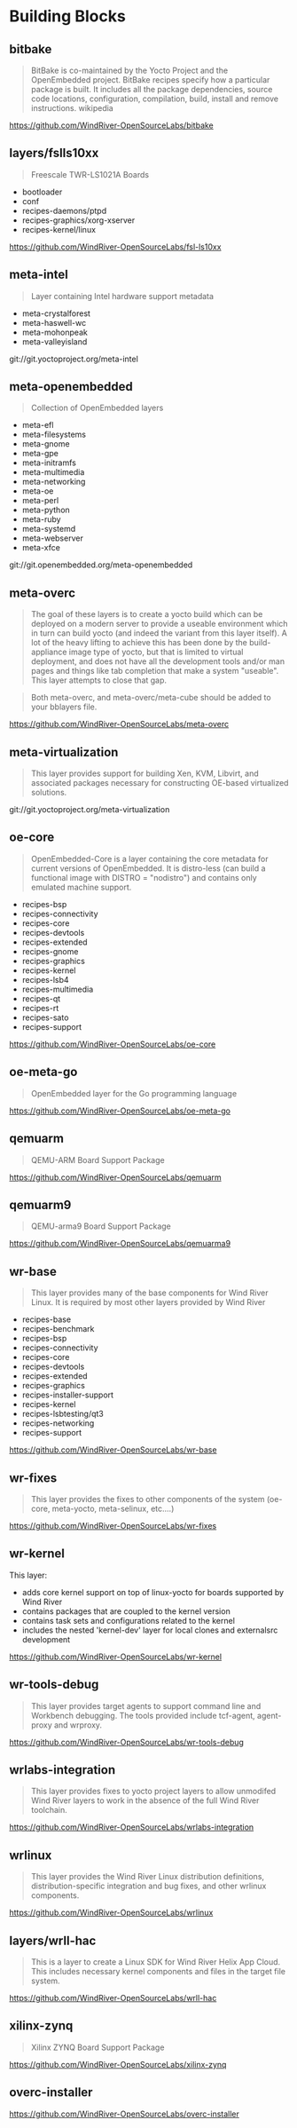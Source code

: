 Building Blocks
==

## bitbake

> BitBake is co-maintained by the Yocto Project and the OpenEmbedded project. BitBake recipes specify how a particular package is built. It includes all the package dependencies, source code locations, configuration, compilation, build, install and remove instructions. wikipedia

https://github.com/WindRiver-OpenSourceLabs/bitbake

## layers/fslls10xx

> Freescale TWR-LS1021A Boards

- bootloader
- conf 	
- recipes-daemons/ptpd
- recipes-graphics/xorg-xserver
- recipes-kernel/linux

https://github.com/WindRiver-OpenSourceLabs/fsl-ls10xx

## meta-intel

> Layer containing Intel hardware support metadata

- meta-crystalforest
- meta-haswell-wc
- meta-mohonpeak
- meta-valleyisland

git://git.yoctoproject.org/meta-intel

## meta-openembedded

> Collection of OpenEmbedded layers

- meta-efl
- meta-filesystems
- meta-gnome
- meta-gpe
- meta-initramfs
- meta-multimedia
- meta-networking
- meta-oe
- meta-perl
- meta-python
- meta-ruby
- meta-systemd
- meta-webserver
- meta-xfce

git://git.openembedded.org/meta-openembedded

## meta-overc

> The goal of these layers is to create a yocto build which can be deployed on a modern server to provide a useable environment which in turn can build yocto (and indeed the variant from this layer itself).  A lot of the heavy lifting to achieve this has been done by the build-appliance image type of yocto, but that is limited to virtual deployment, and does not have all the development tools and/or man pages and things like tab completion that make a system "useable".  This layer attempts to close that gap.

> Both meta-overc, and meta-overc/meta-cube should be added to your bblayers file.

https://github.com/WindRiver-OpenSourceLabs/meta-overc

## meta-virtualization

> This layer provides support for building Xen, KVM, Libvirt, and associated packages necessary for constructing OE-based virtualized solutions.

git://git.yoctoproject.org/meta-virtualization

## oe-core

> OpenEmbedded-Core is a layer containing the core metadata for current versions of OpenEmbedded. It is distro-less (can build a functional image with DISTRO = "nodistro") and contains only emulated machine support.

- recipes-bsp
- recipes-connectivity
- recipes-core
- recipes-devtools
- recipes-extended
- recipes-gnome
- recipes-graphics
- recipes-kernel
- recipes-lsb4
- recipes-multimedia
- recipes-qt
- recipes-rt
- recipes-sato
- recipes-support

https://github.com/WindRiver-OpenSourceLabs/oe-core

## oe-meta-go

> OpenEmbedded layer for the Go programming language

https://github.com/WindRiver-OpenSourceLabs/oe-meta-go

## qemuarm

> QEMU-ARM Board Support Package

https://github.com/WindRiver-OpenSourceLabs/qemuarm

## qemuarm9

>  QEMU-arma9 Board Support Package

https://github.com/WindRiver-OpenSourceLabs/qemuarma9

## wr-base

> This layer provides many of the base components for Wind River Linux.  It is required by most other layers provided by Wind River

- recipes-base
- recipes-benchmark
- recipes-bsp
- recipes-connectivity
- recipes-core
- recipes-devtools
- recipes-extended
- recipes-graphics
- recipes-installer-support
- recipes-kernel
- recipes-lsbtesting/qt3
- recipes-networking
- recipes-support

https://github.com/WindRiver-OpenSourceLabs/wr-base

## wr-fixes

> This layer provides the fixes to other components of the system
(oe-core, meta-yocto, meta-selinux, etc....)

https://github.com/WindRiver-OpenSourceLabs/wr-fixes

## wr-kernel

This layer:

- adds core kernel support on top of linux-yocto for boards supported by Wind River
- contains packages that are coupled to the kernel version
- contains task sets and configurations related to the kernel
- includes the nested 'kernel-dev' layer for local clones and externalsrc development

https://github.com/WindRiver-OpenSourceLabs/wr-kernel

## wr-tools-debug

> This layer provides target agents to support command line and Workbench debugging.  The tools provided include tcf-agent, agent-proxy and wrproxy.

https://github.com/WindRiver-OpenSourceLabs/wr-tools-debug

## wrlabs-integration

> This layer provides fixes to yocto project layers to allow unmodifed Wind River layers to work in the absence of the full Wind River toolchain.

https://github.com/WindRiver-OpenSourceLabs/wrlabs-integration

## wrlinux

> This layer provides the Wind River Linux distribution definitions, distribution-specific integration and bug fixes, and other wrlinux components.

https://github.com/WindRiver-OpenSourceLabs/wrlinux

## layers/wrll-hac

> This is a layer to create a Linux SDK for Wind River Helix App Cloud. This includes necessary kernel components and files in the target file system.

https://github.com/WindRiver-OpenSourceLabs/wrll-hac

## xilinx-zynq

> Xilinx ZYNQ Board Support Package

https://github.com/WindRiver-OpenSourceLabs/xilinx-zynq

## overc-installer

https://github.com/WindRiver-OpenSourceLabs/overc-installer
